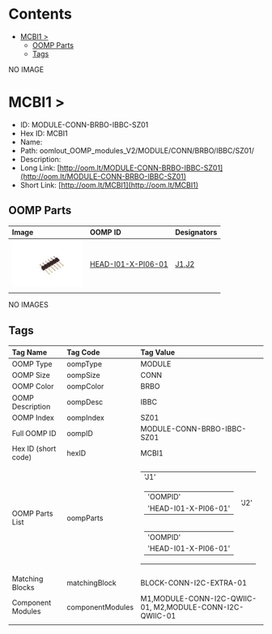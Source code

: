 



Contents
========

* [MCBI1 > ](#mcbi1--)
	* [OOMP Parts](#oomp-parts)
	* [Tags](#tags)
  
NO IMAGE  
# MCBI1 > 

- ID: MODULE-CONN-BRBO-IBBC-SZ01
- Hex ID: MCBI1
- Name: 
- Path: oomlout_OOMP_modules_V2/MODULE/CONN/BRBO/IBBC/SZ01/
- Description: 
- Long Link: [http://oom.lt/MODULE-CONN-BRBO-IBBC-SZ01](http://oom.lt/MODULE-CONN-BRBO-IBBC-SZ01)
- Short Link: [http://oom.lt/MCBI1](http://oom.lt/MCBI1)

## OOMP Parts
  

|Image|OOMP ID|Designators|
| :--- | :--- | :--- |
|[![](https://raw.githubusercontent.com/oomlout/oomlout_OOMP_parts_V2/main/HEAD/I01/X/PI06/01/image_140.jpg)](https://github.com/oomlout/oomlout_OOMP_parts_V2/tree/main/HEAD/I01/X/PI06/01/)|[HEAD-I01-X-PI06-01](https://github.com/oomlout/oomlout_OOMP_parts_V2/tree/main/HEAD/I01/X/PI06/01/)|[J1,J2](https://github.com/oomlout/oomlout_OOMP_parts_V2/tree/main/HEAD/I01/X/PI06/01/)|
||||
  
NO IMAGES  
## Tags
  

|Tag Name|Tag Code|Tag Value|
| :--- | :--- | :--- |
|OOMP Type|oompType|MODULE|
|OOMP Size|oompSize|CONN|
|OOMP Color|oompColor|BRBO|
|OOMP Description|oompDesc|IBBC|
|OOMP Index|oompIndex|SZ01|
|Full OOMP ID|oompID|MODULE-CONN-BRBO-IBBC-SZ01|
|Hex ID (short code)|hexID|MCBI1|
|OOMP Parts List|oompParts|<table><tr><td>'J1'</td></tr><tr><td> <table><tr><td>'OOMPID'</td></tr><tr><td> 'HEAD-I01-X-PI06-01'</td></tr></table></td><td> 'J2'</td></tr><tr><td> <table><tr><td>'OOMPID'</td></tr><tr><td> 'HEAD-I01-X-PI06-01'</td></tr></table></td></tr></table>|
|Matching Blocks|matchingBlock|BLOCK-CONN-I2C-EXTRA-01|
|Component Modules|componentModules|M1,MODULE-CONN-I2C-QWIIC-01, M2,MODULE-CONN-I2C-QWIIC-01|
||||
